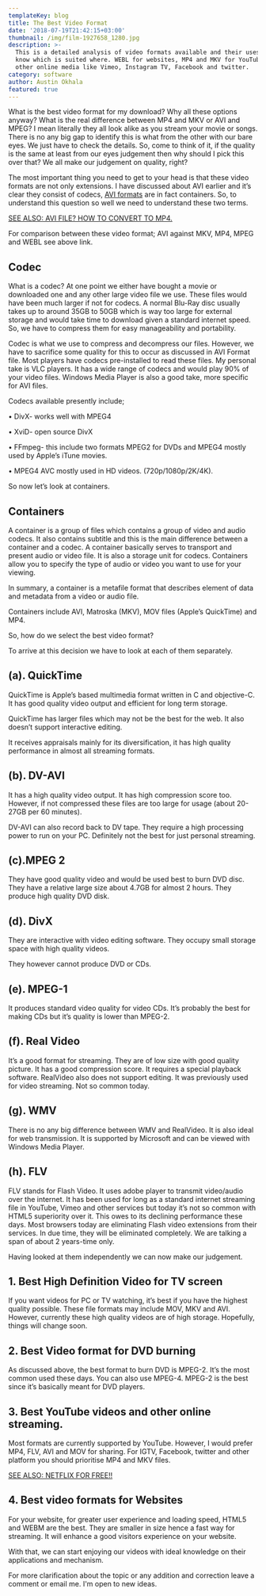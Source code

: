 ```yaml
---
templateKey: blog
title: The Best Video Format
date: '2018-07-19T21:42:15+03:00'
thumbnail: /img/film-1927658_1280.jpg
description: >-
  This is a detailed analysis of video formats available and their uses so as to
  know which is suited where. WEBL for websites, MP4 and MKV for YouTube and
  other online media like Vimeo, Instagram TV, Facebook and twitter. 
category: software
author: Austin Okhala
featured: true
---
```

What is the best video format for my download? Why all these options anyway? What is the real difference between MP4 and MKV or AVI and MPEG? I mean literally they all look alike as you stream your movie or songs. There is no any big gap to identify this is what from the other with our bare eyes. We just have to check the details. So, come to think of it, if the quality is the same at least from our eyes judgement then why should I pick this over that? We all make our judgement on quality, right?

The most important thing you need to get to your head is that these video formats are not only extensions. I have discussed about AVI earlier and it’s clear they consist of codecs, [AVI formats](http://bit.ly/2O1ui3v) are in fact containers. So, to understand this question so well we need to understand these two terms.

[SEE ALSO: AVI FILE? HOW TO CONVERT TO MP4.](http://bit.ly/2O1ui3v)

For comparison between these video format; AVI against MKV, MP4, MPEG and WEBL see above link.


## Codec

What is a codec?  At one point we either have bought a movie or downloaded one and any other large video file we use. These files would have been much larger if not for codecs. A normal Blu-Ray disc usually takes up to around 35GB to 50GB which is way too large for external storage and would take time to download given a standard internet speed. So, we have to compress them for easy manageability and portability. 

Codec is what we use to compress and decompress our files. However, we have to sacrifice some quality for this to occur as discussed in AVI Format file. Most players have codecs pre-installed to read these files. My personal take is VLC players. It has a wide range of codecs and would play 90% of your video files. Windows Media Player is also a good take, more specific for AVI files.

Codecs available presently include;

•	DivX- works well with MPEG4 

•	XviD- open source DivX

•	FFmpeg- this include two formats MPEG2 for DVDs and MPEG4 mostly used by Apple’s iTune movies.

•	MPEG4 AVC mostly used in HD videos. (720p/1080p/2K/4K).

So now let’s look at containers.

## Containers

A container is a group of files which contains a group of video and audio codecs. It also contains subtitle and this is the main difference between a container and a codec. A container basically serves to transport and present audio or video file. It is also a storage unit for codecs. Containers allow you to specify the type of audio or video you want to use for your viewing.

In summary, a container is a metafile format that describes element of data and metadata from a video or audio file.

Containers include AVI, Matroska (MKV), MOV files (Apple’s QuickTime) and MP4.

So, how do we select the best video format?

To arrive at this decision we have to look at each of them separately.

## (a). QuickTime

QuickTime is Apple’s based multimedia format written in C and objective-C. It has good quality video output and efficient for long term storage. 

QuickTime has larger files which may not be the best for the web. It also doesn’t support interactive editing.

It receives appraisals mainly for its diversification, it has high quality performance in almost all streaming formats.

## (b). DV-AVI

It has a high quality video output. It has high compression score too. However, if not compressed these files are too large for usage (about 20-27GB per 60 minutes). 

DV-AVI can also record back to DV tape. They require a high processing power to run on your PC. Definitely not the best for just personal streaming.

## (c).MPEG 2

They have good quality video and would be used best to burn DVD disc.  They have a relative large size about 4.7GB for almost 2 hours.  They produce high quality DVD disk.

## (d). DivX

They are interactive with video editing software. They occupy small storage space with high quality videos. 

They however cannot produce DVD or CDs.

## (e). MPEG-1

It produces standard video quality for video CDs. It’s probably the best for making CDs but it’s quality is lower than MPEG-2.

## (f). Real Video

It’s a good format for streaming. They are of low size with good quality picture. It has a good compression score. It requires a special playback software. RealVideo also does not support editing. It was previously used for video streaming. Not so common today.

## (g). WMV

There is no any big difference between WMV and RealVideo. It is also ideal for web transmission. It is supported by Microsoft and can be viewed with Windows Media Player.

## (h). FLV

FLV stands for Flash Video. It uses adobe player to transmit video/audio over the internet. It has been used for long as a standard internet streaming file in YouTube, Vimeo and other services but today it’s not so common with HTML5 superiority over it. This owes to its declining performance these days. Most browsers today are eliminating Flash video extensions from their services. In due time, they will be eliminated completely. We are talking a span of about 2 years-time only.

Having looked at them independently we can now make our judgement.

## 1.	Best High Definition Video for TV screen

If you want videos for PC or TV watching, it’s best if you have the highest quality possible. These file formats may include MOV, MKV and AVI. However, currently these high quality videos are of high storage. Hopefully, things will change soon.

## 2.	Best Video format for DVD burning

As discussed above, the best format to burn DVD is MPEG-2. It’s the most common used these days. You can also use MPEG-4. MPEG-2 is the best since it’s basically meant for DVD players.

## 3.	Best YouTube videos and other online streaming.

Most formats are currently supported by YouTube. However, I would prefer MP4, FLV, AVI and MOV for sharing. For IGTV, Facebook, twitter and other platform you should prioritise MP4 and MKV files.

[SEE ALSO: NETFLIX FOR FREE!!](http://bit.ly/2KZjCov)

## 4.	Best video formats for Websites

For your website, for greater user experience and loading speed, HTML5 and WEBM are the best. They are smaller in size hence a fast way for streaming. It will enhance a good visitors experience on your website.

With that, we can start enjoying our videos with ideal knowledge on their applications and mechanism.

For more clarification about the topic or any addition and correction leave a comment or email me. I'm open to new ideas.
